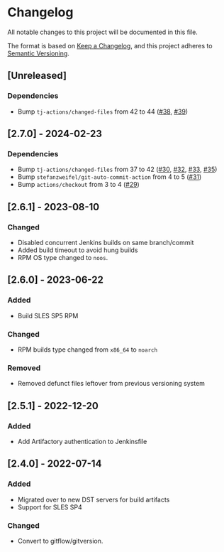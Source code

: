 # Changelog

All notable changes to this project will be documented in this file.

The format is based on [Keep a Changelog](https://keepachangelog.com/en/1.0.0/),
and this project adheres to [Semantic Versioning](https://semver.org/spec/v2.0.0.html).

## [Unreleased]

### Dependencies
- Bump `tj-actions/changed-files` from 42 to 44 ([#38](https://github.com/Cray-HPE/cf-cme-ca-cert/pull/38), [#39](https://github.com/Cray-HPE/cf-cme-ca-cert/pull/39))

## [2.7.0] - 2024-02-23
### Dependencies
- Bump `tj-actions/changed-files` from 37 to 42 ([#30](https://github.com/Cray-HPE/cf-cme-ca-cert/pull/30), [#32](https://github.com/Cray-HPE/cf-cme-ca-cert/pull/32), [#33](https://github.com/Cray-HPE/cf-cme-ca-cert/pull/33), [#35](https://github.com/Cray-HPE/cf-cme-ca-cert/pull/35))
- Bump `stefanzweifel/git-auto-commit-action` from 4 to 5 ([#31](https://github.com/Cray-HPE/cf-cme-ca-cert/pull/31))
- Bump `actions/checkout` from 3 to 4 ([#29](https://github.com/Cray-HPE/cf-cme-ca-cert/pull/29))

## [2.6.1] - 2023-08-10
### Changed
- Disabled concurrent Jenkins builds on same branch/commit
- Added build timeout to avoid hung builds
- RPM OS type changed to `noos`.

## [2.6.0] - 2023-06-22
### Added
- Build SLES SP5 RPM
### Changed
- RPM builds type changed from `x86_64` to `noarch`
### Removed
- Removed defunct files leftover from previous versioning system

## [2.5.1] - 2022-12-20
### Added
- Add Artifactory authentication to Jenkinsfile

## [2.4.0] - 2022-07-14
### Added
- Migrated over to new DST servers for build artifacts
- Support for SLES SP4

### Changed
- Convert to gitflow/gitversion.